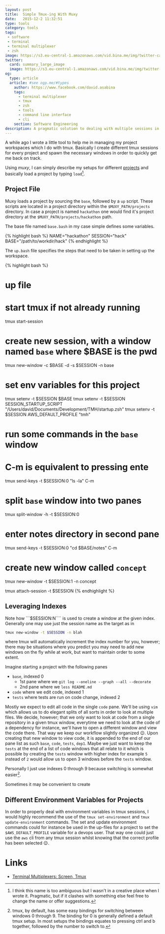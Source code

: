```yaml
---
layout: post
title:  Simple Tmux-ing With Muxy
date:   2015-12-2 11:32:51
type: tools
category: tools
tags:
 - software
 - terminal
 - terminal multiplexer
 - zsh
image: https://s3.eu-central-1.amazonaws.com/vid.bina.me/img/twitter-cards/es6const_thumb.png
twitter:
  card: summary_large_image
  image: https://s3.eu-central-1.amazonaws.com/vid.bina.me/img/twitter-cards/es6const1.png
og:
  type: article
  article: #see ogp.me/#types
    author: https://www.facebook.com/david.asabina
    tags:
      - terminal multiplexer
      - tmux
      - zsh
      - tools
      - command line interface
      - cli
    section: Software Engineering
description: A pragmatic solution to dealing with multiple sessions in tmux
---
```


A while ago I wrote a little tool to help me in managing my project workspaces
which I do with tmux. Basically I create different tmux sessions for every
project and spawn the necessary windows in order to quickly get me back on
track.

<div class="element">
  <div class="github-card" data-github="vidbina/muxy" data-width="400" data-height="153" data-theme="default"></div>
  <script src="//cdn.jsdelivr.net/github-cards/latest/widget.js"></script>
</div>

Using <em>muxy</em>, I can simply describe my setups for different 
[projects](https://github.com/vidbina/muxy-projects) and basically load a
project by typing `load`[^load].

[^load]: I think this name is too ambiguous but I wasn't in a creative place when I wrote it. Pragmatic, but if it clashes with something else feel free to change the name or offer suggestions.

## Project File

Muxy loads a project by sourcing the `base`, followed by a `up` script. These
scripts are located in a project directory within the `$MUXY_PATH/projects`
directory. In case a project is named `hackathon` one would find it's project
directory at the `$MUXY_PATH/projects/hackathon` path.

The base file named `base.bash` in my case simple defines some variables.

{% highlight bash %}
NAME="hackathon"
SESSION="hack"
BASE="/path/to/workdir/hack"
{% endhighlight %}


The `up.bash` file specifies the steps that need to be taken in setting up the
workspace.

{% highlight bash %}
# up file

# start tmux if not already running
tmux start-session

# create new session, with a window named `base` where $BASE is the pwd
tmux new-window -c $BASE -d -s $SESSION -n base

# set env variables for this project
tmux setenv -t $SESSION $BASE
tmux setenv -t $SESSION SESSION_STARTUP_SCRIPT "/Users/david/Documents/Development/TMH/startup.zsh"
tmux setenv -t $SESSION AWS_DEFAULT_PROFILE "tmh"

# run some commands in the `base` window
# C-m is equivalent to pressing ente
tmux send-keys -t $SESSION:0 "ls -la" C-m
# split `base` window into two panes
tmux split-window -h -t $SESSION:0
# enter notes directory in second pane
tmux send-keys -t $SESSION:0 "cd $BASE/notes" C-m

# create new window called `concept`
tmux new-window -t $SESSION:1 -n concept

tmux attach-session -t $SESSION
{% endhighlight %}

## Leveraging Indexes

Note how ```$SESSION:N```` is used to create a window at the given index.
Generally one may use just the session name as the target as in 

```bash
tmux new-window -t $SESSION -n blah
```

where tmux will automatically increment the index number for you, however;
there may be situations where you predict you may need to add new windows 
on the fly while at work, but want to maintain order to some extent.

Imagine starting a project with the following panes

 - `base`, indexed 0
   - 1st pane where we `git log --oneline --graph --all --decorate`
   - 2nd pane where we `less README.md`
 - `code` where we edit code, indexed 1
 - `tests` where tests are run on code change, indexed 2

Mostly we expect to edit all code in the single `code` pane. We'll be using
`vim` which allows us to do elegant splits of all sorts in order to look at
multiple files. We decide, however; that we only want to look at code from
a single repository in a given tmux window, everytime we need to look at the
code of a dependency for instance, we'll have to open a different window and
view the code there. That way we keep our workflow slightly organized :wink:.
Upon creating that new window to view code, it is appended to the end of our
pane list as such `base`, `code`, `tests`, `dep1`. Maybe we just want to keep
the `tests` at the end of a list of code windows that all relate to it which is
possible by creating the `tests` window with higher index for example `5`
instead of `2` would allow us to open 3 windows before the `tests` window.

<!-- TODO: DEMO -->

Personally I just use indexes 0 through 9 because switching is somewhat
easier[^switch].

[^switch]: tmux, by default, has some easy bindings for switching between windows 0 through 9. The binding for 0 is generally defined a default tmux setup. In most setups the bindings equates to pressing ctrl and b together, followed by the number to switch to.

Sometimes it may be convenient to create

## Different Environment Variables for Projects

In order to properly deal with environment variables in tmux sessions, I would
highly recommend the use of the `tmux set-environment` and 
`tmux update-environment` commands. The set and update environment commands
could for instance be used in the up-files for a project to set the 
`$AWS_DEFAULT_PROFILE` variable for a devops user. That way one could just use
the `aws` cli from any tmux session whilst knowing that the correct profile has
been selected :wink:.

# Links

 - [Terminal Multiplexers: Screen, Tmux](http://hyperpolyglot.org/multiplexers)
